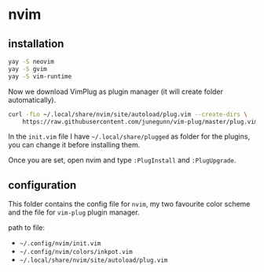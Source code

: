 # nvim

## installation

```bash
yay -S neovim
yay -S gvim
yay -S vim-runtime
```

Now we download VimPlug as plugin manager (it will create folder automatically).

```bash
curl -fLo ~/.local/share/nvim/site/autoload/plug.vim --create-dirs \
    https://raw.githubusercontent.com/junegunn/vim-plug/master/plug.vim
```

In the `init.vim` file I have `~/.local/share/plugged` as folder for the
plugins, you can change it before installing them.

Once you are set, open nvim and type `:PlugInstall` and `:PlugUpgrade`.

## configuration

This folder contains the config file for `nvim`, my two favourite color scheme
and the file for `vim-plug` plugin manager.

path to file:
- `~/.config/nvim/init.vim`
- `~/.config/nvim/colors/inkpot.vim`
- `~/.local/share/nvim/site/autoload/plug.vim`
